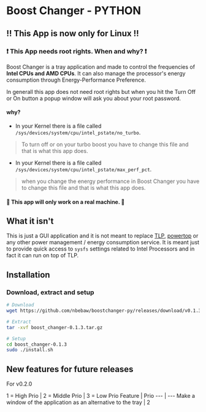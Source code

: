 # Boost Changer - PYTHON
## :bangbang: This App is now only for Linux :bangbang:

### :heavy_exclamation_mark: This App needs root rights. When and why? :heavy_exclamation_mark:

Boost Changer is a tray application and made to control the frequencies of <b>Intel CPUs and AMD CPUs</b>. It can also manage the processor's energy consumption through Energy-Performance Preference.

In generall this app does not need root rights but when you hit the Turn Off or On button a popup window will ask you about your root password.

#### why?

- In your Kernel there is a file called <code>/sys/devices/system/cpu/intel_pstate/no_turbo</code>.
> To turn off or on your turbo boost you have to change this file and that is what this app does.<br>

- In your Kernel there is a file called <code>/sys/devices/system/cpu/intel_pstate/max_perf_pct</code>.
> when you change the energy performance in Boost Changer you have to change this file and that is what this app does.

#### :pushpin: This app will only work on a real machine. :pushpin:

## What it isn't
This is just a GUI application and it is not meant to replace 
[TLP](https://linrunner.de/en/tlp/tlp.html), [powertop](https://01.org/powertop) or 
any other power management / energy consumption service. It is meant just to 
provide quick access to ``sysfs`` settings related to Intel Processors and 
in fact it can run on top of TLP.

## Installation

### Download, extract and setup
```bash
# Download
wget https://github.com/nbebaw/boostchanger-py/releases/download/v0.1.3/boost_changer-0.1.3.tar.gz

# Extract
tar -xvf boost_changer-0.1.3.tar.gz

# Setup
cd boost_changer-0.1.3
sudo ./install.sh
```

## New features for future releases
For v0.2.0

1 = High Prio |  2 = Middle Prio |  3 = Low Prio
Feature | Prio
--- | ---
Make a window of the application as an alternative to the tray | 2

